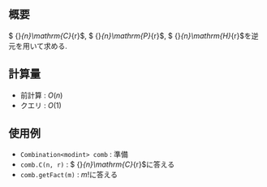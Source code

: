 ## 概要

$ {}_{n}\mathrm{C}_{r}$, $ {}_{n}\mathrm{P}_{r}$, $ {}_{n}\mathrm{H}_{r}$を逆元を用いて求める.

## 計算量

* 前計算 : $O(n)$
* クエリ : $O(1)$

## 使用例

* `Combination<modint> comb` : 準備
* `comb.C(n, r)` : $ {}_{n}\mathrm{C}_{r}$に答える
* `comb.getFact(m)` : $m!$に答える
